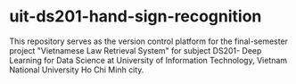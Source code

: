 # uit-ds201-hand-sign-recognition
This repository serves as the version control platform for the final-semester project "Vietnamese Law Retrieval System" for subject DS201- Deep Learning for Data Science at University of Information Technology, Vietnam National University Ho Chi Minh city.
